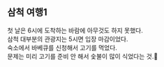 ## 삼척 여행1

첫 날은 6시에 도착하는 바람에 아무것도 하지 못했다.  
삼척 대부분의 관광지는 5시면 입장 마감이었다.  
숙소에서 바베큐를 신청해서 고기를 먹었다.  
문제는 미리 고기를 준비 안 해서 숯불이 많이 식었다는 것.🤣